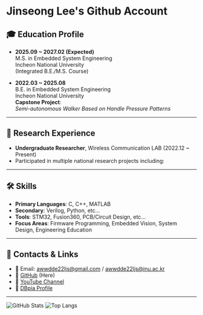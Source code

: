 # Jinseong Lee's Github Account

## 🎓 Education Profile

- **2025.09 ~ 2027.02 (Expected)**  
  M.S. in Embedded System Engineering  
  Incheon National University  
  (Integrated B.E./M.S. Course)

- **2022.03 ~ 2025.08**  
  B.E. in Embedded System Engineering  
  Incheon National University  
  **Capstone Project**:  
  _Semi-autonomous Walker Based on Handle Pressure Patterns_

---

## 🧪 Research Experience

- **Undergraduate Researcher**, Wireless Communication LAB (2022.12 ~ Present)  
- Participated in multiple national research projects including:  

---

## 🛠 Skills

- **Primary Languages**: C, C++, MATLAB  
- **Secondary**: Verilog, Python, etc...
- **Tools**: STM32, Fusion360, PCB/Circuit Design, etc...
- **Focus Areas**: Firmware Programming, Embedded Vision, System Design, Engineering Education

---

## 🔗 Contacts & Links

- 📧 Email: awwdde22ljs@gmail.com / awwdde22ljs@inu.ac.kr  
- 🔗 [GitHub](https://github.com/Bina-Lee)  (Here)
- 🔗 [YouTube Channel](https://www.youtube.com/channel/UCSIMSxdemFIK61lFj7x0XLw)  
- 🔗 [DBpia Profile](https://www.dbpia.co.kr/author/authorDetail?ancId=5421847)

---

![GitHub Stats](https://github-readme-stats.vercel.app/api?username=Bina-Lee&show_icons=true&theme=dark&hide=contribs,prs)
![Top Langs](https://github-readme-stats.vercel.app/api/top-langs/?username=Bina-Lee&layout=compact&theme=dark)
